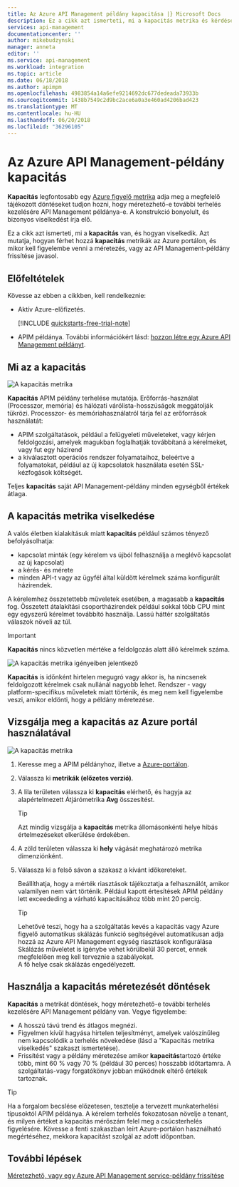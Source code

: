 ```yaml
---
title: Az Azure API Management példány kapacitása |} Microsoft Docs
description: Ez a cikk azt ismerteti, mi a kapacitás metrika és kérdésekre vonatkozó döntések meghozatalában, hogy az Azure API Management-példányok méretezési módját.
services: api-management
documentationcenter: ''
author: mikebudzynski
manager: anneta
editor: ''
ms.service: api-management
ms.workload: integration
ms.topic: article
ms.date: 06/18/2018
ms.author: apimpm
ms.openlocfilehash: 4983854a14a6efe9214692dc677dedeada73933b
ms.sourcegitcommit: 1438b7549c2d9bc2ace6a0a3e460ad4206bad423
ms.translationtype: MT
ms.contentlocale: hu-HU
ms.lasthandoff: 06/20/2018
ms.locfileid: "36296105"
---
```

# <a name="capacity-of-an-azure-api-management-instance"></a>Az Azure API Management-példány kapacitás

**Kapacitás** legfontosabb egy [Azure figyelő metrika](api-management-howto-use-azure-monitor.md#view-metrics-of-your-apis) adja meg a megfelelő tájékozott döntéseket tudjon hozni, hogy méretezhető-e további terhelés kezelésére API Management példánya-e. A konstrukció bonyolult, és bizonyos viselkedést írja elő.

Ez a cikk azt ismerteti, mi a **kapacitás** van, és hogyan viselkedik. Azt mutatja, hogyan férhet hozzá **kapacitás** metrikák az Azure portálon, és mikor kell figyelembe venni a méretezés, vagy az API Management-példány frissítése javasol.

## <a name="prerequisites"></a>Előfeltételek

Kövesse az ebben a cikkben, kell rendelkeznie:

+ Aktív Azure-előfizetés.

    [!INCLUDE [quickstarts-free-trial-note](../../includes/quickstarts-free-trial-note.md)]

+ APIM példánya. További információkért lásd: [hozzon létre egy Azure API Management példányt](get-started-create-service-instance.md).

## <a name="what-is-capacity"></a>Mi az a kapacitás

![A kapacitás metrika](./media/api-management-capacity/capacity-ingredients.png)

**Kapacitás** APIM példány terhelése mutatója. Erőforrás-használat (Processzor, memória) és hálózati várólista-hosszúságok meggátolják tükrözi. Processzor- és memóriahasználatról tárja fel az erőforrások használatát:

+ APIM szolgáltatások, például a felügyeleti műveleteket, vagy kérjen feldolgozási, amelyek magukban foglalhatják továbbítaná a kérelmeket, vagy fut egy házirend
+ a kiválasztott operációs rendszer folyamataihoz, beleértve a folyamatokat, például az új kapcsolatok használata esetén SSL-kézfogások költségét.

Teljes **kapacitás** saját API Management-példány minden egységből értékek átlaga.

## <a name="capacity-metric-behavior"></a>A kapacitás metrika viselkedése

A valós életben kialakításuk miatt **kapacitás** például számos tényező befolyásolhatja:

+ kapcsolat minták (egy kérelem vs újból felhasználja a meglévő kapcsolat az új kapcsolat)
+ a kérés- és mérete
+ minden API-t vagy az ügyfél által küldött kérelmek száma konfigurált házirendek.

A kérelemhez összetettebb műveletek esetében, a magasabb a **kapacitás** fog. Összetett átalakítási csoportházirendek például sokkal több CPU mint egy egyszerű kérelmet továbbító használja. Lassú háttér szolgáltatás válaszok növeli az túl.

> [!IMPORTANT]
> **Kapacitás** nincs közvetlen mértéke a feldolgozás alatt álló kérelmek száma.

![A kapacitás metrika igényeiben jelentkező](./media/api-management-capacity/capacity-spikes.png)

**Kapacitás** is időnként hirtelen megugró vagy akkor is, ha nincsenek feldolgozott kérelmek csak nullánál nagyobb lehet. Rendszer - vagy platform-specifikus műveletek miatt történik, és meg nem kell figyelembe veszi, amikor eldönti, hogy a példány méretezése.
  
## <a name="use-the-azure-portal-to-examine-capacity"></a>Vizsgálja meg a kapacitás az Azure portál használatával
  
![A kapacitás metrika](./media/api-management-capacity/capacity-metric.png)  

1. Keresse meg a APIM példányhoz, illetve a [Azure-portálon](https://portal.azure.com/).
2. Válassza ki **metrikák (előzetes verzió)**.
3. A lila területen válassza ki **kapacitás** elérhető, és hagyja az alapértelmezett Átjárómetrika **Avg** összesítést.

    > [!TIP]
    > Azt mindig vizsgálja a **kapacitás** metrika állomásonkénti helye hibás értelmezéseket elkerülése érdekében.

4. A zöld területen válassza ki **hely** vágását meghatározó metrika dimenziónként.
5. Válassza ki a felső sávon a szakasz a kívánt időkereteket.

    Beállíthatja, hogy a mérték riasztások tájékoztatja a felhasználót, amikor valamilyen nem várt történik. Például kapott értesítések APIM példány lett exceededing a várható kapacitásához több mint 20 percig.

    >[!TIP]
    > Lehetővé teszi, hogy ha a szolgáltatás kevés a kapacitás vagy Azure figyelő automatikus skálázás funkció segítségével automatikusan adja hozzá az Azure API Management egység riasztások konfigurálása Skálázás műveletet is igénybe vehet körülbelül 30 percet, ennek megfelelően meg kell terveznie a szabályokat.  
    > A fő helye csak skálázás engedélyezett.

## <a name="use-capacity-for-scaling-decisions"></a>Használja a kapacitás méretezését döntések

**Kapacitás** a metrikát döntések, hogy méretezhető-e további terhelés kezelésére API Management példány van. Vegye figyelembe:

+ A hosszú távú trend és átlagos megnézi.
+ Figyelmen kívül hagyása hirtelen teljesítményt, amelyek valószínűleg nem kapcsolódik a terhelés növekedése (lásd a "Kapacitás metrika viselkedés" szakaszt ismertetése).
+ Frissítést vagy a példány méretezése amikor **kapacitás**tartozó értéke több, mint 60 % vagy 70 % (például 30 perces) hosszabb időtartamra. A szolgáltatás-vagy forgatókönyv jobban működnek eltérő értékek tartoznak.

>[!TIP]  
> Ha a forgalom becslése előzetesen, tesztelje a tervezett munkaterhelési típusoktól APIM példánya. A kérelem terhelés fokozatosan növelje a tenant, és milyen értéket a kapacitás mérőszám felel meg a csúcsterhelés figyelésére. Kövesse a fenti szakaszban leírt Azure-portálon használható megértéséhez, mekkora kapacitást szolgál az adott időpontban.

## <a name="next-steps"></a>További lépések

[Méretezhető, vagy egy Azure API Management service-példány frissítése](upgrade-and-scale.md)